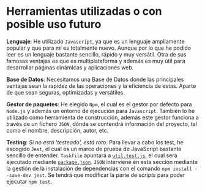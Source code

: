 # Herramientas utilizadas o con posible uso futuro

**Lenguaje**: He utilizado `Javascript`, ya que es un lenguaje ampliamente popular y que para mí es totalmente nuevo. Aunque por lo que he podido leer es un lenguaje bastante sencillo, rápido y muy versátil. Otra de sus famosas ventajas es que es multiplataforma y además es muy útil para desarrollar páginas dinámicas y aplicaciones web.

**Base de Datos**: Necesitamos una Base de Datos donde las principales ventajas sean la rapidez de las operaciones y la eficiencia de estas. Aparte de que sean seguras, optimizadas y versátiles. 

**Gestor de paquetes**: He elegido `Npm`, el cual es el gestor por defecto para `Node.js` y además un entorno de ejecución para `Javascript`. También lo he utilizado como herramienta de construcción, además este gestor funciona a través de un fichero `JSON`, dónde se contendrá información del proyecto, tal como el nombre, descripción, autor, etc.

**Testing**: *Si no está 'testeado', está roto*. Para llevar a cabo los test, he escogido `Jest`, el cual es un marco de prueba de JavaScript bastante sencillo de entender. `Taskfile` apuntará a [`util.test.js`](../test/util.test.js), el cual será ejecutado mediante [`package.json`](../package.json). `JSON` interviene en esta sección mediante la gestión de la instalación de dependencias con el comando `npm install --save-dev jest`. Se tendrá que modificar la parte de *scripts* para poder ejecutar `npm test`.